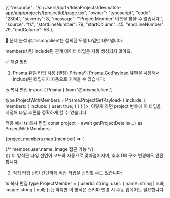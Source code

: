 [{
	"resource": "/c:/Users/qortk/IdeaProjects/devmatch-app/app/projects/[projectId]/page.tsx",
	"owner": "typescript",
	"code": "2304",
	"severity": 8,
	"message": "'ProjectMember' 이름을 찾을 수 없습니다.",
	"source": "ts",
	"startLineNumber": 79,
	"startColumn": 45,
	"endLineNumber": 79,
	"endColumn": 58
}]


🎯 문제 분석
@prisma/client는 정의된 모델 타입만 내보냅니다.

members처럼 include된 관계 데이터 타입은 자동 생성되지 않아요.

✅ 해결 방법
1. Prisma 유틸 타입 사용 (권장)
Prisma의 Prisma.<Model>GetPayload 유틸을 사용해서 include된 타입까지 자동으로 가져올 수 있습니다:

ts
복사
편집
import { Prisma } from '@prisma/client';

type ProjectWithMembers = Prisma.ProjectGetPayload<{
  include: {
    members: {
      include: {
        user: true;
      }
    }
  }
}>;
이렇게 하면 project 변수에 이 타입을 지정해 타입 추론을 정확하게 할 수 있습니다.

적용 예시
ts
복사
편집
const project = await getProjectDetails(...) as ProjectWithMembers;

{project.members.map((member) => (
  <div key={member.userId}>
    {/* member.user.name, image 접근 가능 */}
  </div>
))}
이 방식은 타입 선언이 코드와 자동으로 맞아떨어지며, 추후 DB 구조 변경에도 안전합니다.

2. 직접 타입 선언
간단하게 직접 타입을 선언할 수도 있습니다:

ts
복사
편집
type ProjectMember = {
  userId: string;
  user: {
    name: string | null;
    image: string | null;
  };
};
하지만 이 방식은 스키마 변경 시 수동 업데이트 필요합니다.

